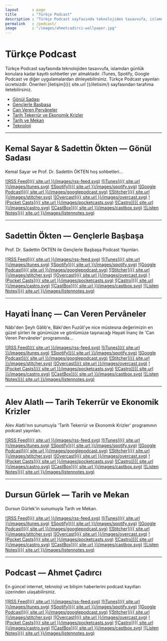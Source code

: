 ```yaml
---
layout   	: page
title    	: "Türkçe Podcast"
description	: "Türkçe Podcast sayfasında teknolojiden tasavvufa, islamdan günlük konulara kadar kayıtlı sohbetler yer almaktadır."
permalink	: /podcast/
image    	: "/images/ahmetcadirci-wallpaper.jpg"
---
```


<h1 style="font-size: 30px">Türkçe Podcast</h1>

Türkçe Podcast sayfasında teknolojiden tasavvufa, islamdan günlük konulara kadar kayıtlı sohbetler yer almaktadır. iTunes, Spotify, Google Podcast ve diğer uygulamalardan dinleyebilirsiniz. Türkçe Podcast yayınları ücretsizdir. Önerileri [iletişim]({{ site.url }}/iletisim/) sayfasından tarafıma iletebilirsiniz. 

* [Gönül Sadası](#gonul-sadasi)
* [Gençlerle Başbaşa](#genclerle-basbasa)
* [Can Veren Pervâneler](#can-veren-pervaneler)
* [Tarih Tekerrür ve Ekonomik Krizler](#tarih-tekerrur-ve-ekonomik-krizler)
* [Tarih ve Mekan](#tarih-ve-mekan)
* [Teknoloji](#teknoloji)

---

<h2 style="font-size: 25px" id="gonul-sadasi">Kemal Sayar & Sadettin Ökten — Gönül Sadası</h2>

Kemal Sayar ve Prof. Dr. Sadettin ÖKTEN hoş sohbetleri...

[![RSS Feed]({{ site.url }}/images/rss-feed.svg)](http://bit.ly/2TWBIqH)
[![iTunes]({{ site.url }}/images/itunes.svg)](https://apple.co/2FLkB7g)
[![Spotify]({{ site.url }}/images/spotify.svg)](https://spoti.fi/2U7SsQL)
[![Google Podcast]({{ site.url }}/images/googlepodcast.svg)](http://bit.ly/2KZFNJQ)
[![Stitcher]({{ site.url }}/images/stitcher.svg)](http://bit.ly/2yrDesJ)
[![Overcast]({{ site.url }}/images/overcast.svg)](http://bit.ly/2Ybkqx5)
[![Pocket Casts]({{ site.url }}/images/pocketcasts.svg)](http://bit.ly/2JWYBZt)
[![Castro]({{ site.url }}/images/castro.svg)](http://bit.ly/313g1cz)
[![CastBox]({{ site.url }}/images/castbox.svg)](http://bit.ly/2YkVhej)
[![Listen Notes]({{ site.url }}/images/listennotes.svg)](http://bit.ly/2Yu4tRY)

---

<h2 style="font-size: 25px" id="genclerle-basbasa">Sadettin Ökten — Gençlerle Başbaşa</h2>

Prof. Dr. Sadettin ÖKTEN ile Gençlerle Başbaşa Podcast Yayınları.

[![RSS Feed]({{ site.url }}/images/rss-feed.svg)](http://bit.ly/2I0f6US)
[![iTunes]({{ site.url }}/images/itunes.svg)](https://apple.co/2uQ0U8g)
[![Spotify]({{ site.url }}/images/spotify.svg)](https://spoti.fi/2ZuxwBB)
[![Google Podcast]({{ site.url }}/images/googlepodcast.svg)](http://bit.ly/2XlMlcn)
[![Stitcher]({{ site.url }}/images/stitcher.svg)](http://bit.ly/32WNjLW)
[![Overcast]({{ site.url }}/images/overcast.svg)](http://bit.ly/2YoVOfx)
[![Pocket Casts]({{ site.url }}/images/pocketcasts.svg)](http://bit.ly/2Y96TGb)
[![Castro]({{ site.url }}/images/castro.svg)](http://bit.ly/2Gx7mY5)
[![CastBox]({{ site.url }}/images/castbox.svg)](http://bit.ly/30ZlaCc)
[![Listen Notes]({{ site.url }}/images/listennotes.svg)](http://bit.ly/318u3d1)

---

<h2 style="font-size: 25px" id="can-veren-pervaneler">Hayati İnanç — Can Veren Pervâneler</h2>

Nâbi'den Şeyh Gâlib'e, Bâki'den Fuzûli'ye nice müstesna değerimizin en güzel şiirleri ile günümüze ve gönlümüze taşınacağı Hayati İnanç ile 'Can Veren Pervâneler' programında...

[![RSS Feed]({{ site.url }}/images/rss-feed.svg)](http://bit.ly/2G2RlZV)
[![iTunes]({{ site.url }}/images/itunes.svg)](https://apple.co/2CS9nMr)
[![Spotify]({{ site.url }}/images/spotify.svg)](https://spoti.fi/2JT3JzG)
[![Google Podcast]({{ site.url }}/images/googlepodcast.svg)](http://bit.ly/2KcCi3Z)
[![Stitcher]({{ site.url }}/images/stitcher.svg)](http://bit.ly/32VuclC)
[![Overcast]({{ site.url }}/images/overcast.svg)](http://bit.ly/2SJiKFa)
[![Pocket Casts]({{ site.url }}/images/pocketcasts.svg)](http://bit.ly/2Mi2f1l)
[![Castro]({{ site.url }}/images/castro.svg)](http://bit.ly/2YqFhMe)
[![CastBox]({{ site.url }}/images/castbox.svg)](http://bit.ly/2LIVKVZ)
[![Listen Notes]({{ site.url }}/images/listennotes.svg)](http://bit.ly/312jkRk)

---

<h2 style="font-size: 25px" id="tarih-tekerrur-ve-ekonomik-krizler">Alev Alatlı — Tarih Tekerrür ve Ekonomik Krizler</h2>

Alev Alatlı'nın sunumuyla 'Tarih Tekerrür ve Ekonomik Krizler' programının podcast yayınları.

[![RSS Feed]({{ site.url }}/images/rss-feed.svg)](http://bit.ly/2J7tmZM)
[![iTunes]({{ site.url }}/images/itunes.svg)](https://apple.co/2Lf6g6g)
[![Spotify]({{ site.url }}/images/spotify.svg)](https://spoti.fi/31OSqgS)
[![Google Podcast]({{ site.url }}/images/googlepodcast.svg)]()
[![Stitcher]({{ site.url }}/images/stitcher.svg)](http://bit.ly/2OhDhlh)
[![Overcast]({{ site.url }}/images/overcast.svg)](http://bit.ly/2JTK4gV)
[![Pocket Casts]({{ site.url }}/images/pocketcasts.svg)](http://bit.ly/2Ze4xT5)
[![Castro]({{ site.url }}/images/castro.svg)](http://bit.ly/2Gy8ASR)
[![CastBox]({{ site.url }}/images/castbox.svg)](http://bit.ly/2SJj4U9)
[![Listen Notes]({{ site.url }}/images/listennotes.svg)](http://bit.ly/2LKDICO)

---

<h2 style="font-size: 25px" id="tarih-ve-mekan">Dursun Gürlek — Tarih ve Mekan</h2>

Dursun Gürlek'in sunumuyla Tarih ve Mekan.

[![RSS Feed]({{ site.url }}/images/rss-feed.svg)](http://bit.ly/2N2zVCh)
[![iTunes]({{ site.url }}/images/itunes.svg)](https://apple.co/2IKXb3u)
[![Spotify]({{ site.url }}/images/spotify.svg)](https://spoti.fi/2Ky50vm)
[![Google Podcast]({{ site.url }}/images/googlepodcast.svg)]()
[![Stitcher]({{ site.url }}/images/stitcher.svg)](http://bit.ly/2YackEU)
[![Overcast]({{ site.url }}/images/overcast.svg)](http://bit.ly/2JTIUC5)
[![Pocket Casts]({{ site.url }}/images/pocketcasts.svg)](http://bit.ly/2GA6rpM)
[![Castro]({{ site.url }}/images/castro.svg)](http://bit.ly/32R0MoB)
[![CastBox]({{ site.url }}/images/castbox.svg)](http://bit.ly/2YaeK6s)
[![Listen Notes]({{ site.url }}/images/listennotes.svg)](http://bit.ly/32U9C59)

---

<h2 style="font-size: 25px" id="teknoloji">Podcast — Ahmet Çadırcı</h2>

En güncel internet, teknoloji ve bilişim haberlerini podcast kayıtları üzerinden ulaşabilirsiniz. 

[![RSS Feed]({{ site.url }}/images/rss-feed.svg)](http://bit.ly/2Id3Gfw)
[![iTunes]({{ site.url }}/images/itunes.svg)](https://apple.co/2COm8aM)
[![Spotify]({{ site.url }}/images/spotify.svg)](https://spoti.fi/2Ojg6qN)
[![Google Podcast]({{ site.url }}/images/googlepodcast.svg)](http://bit.ly/2TKrPMD)
[![Stitcher]({{ site.url }}/images/stitcher.svg)](http://bit.ly/32WqZC7)
[![Overcast]({{ site.url }}/images/overcast.svg)](http://bit.ly/2OompJQ)
[![Pocket Casts]({{ site.url }}/images/pocketcasts.svg)](http://bit.ly/2Oje4aj)
[![Castro]({{ site.url }}/images/castro.svg)](http://bit.ly/2ylZX9b)
[![CastBox]({{ site.url }}/images/castbox.svg)](http://bit.ly/2JVmccF)
[![Listen Notes]({{ site.url }}/images/listennotes.svg)](http://bit.ly/2yeh6BP)


<style>
.post-content img {
    margin-bottom: 10px;
}
</style>